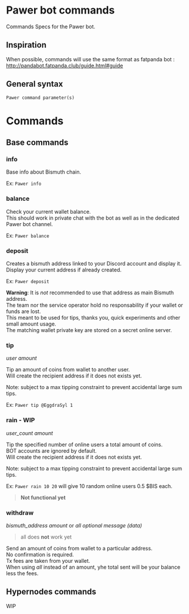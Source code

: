 # Pawer bot commands

Commands Specs for the Pawer bot.

## Inspiration

When possible, commands will use the same format as fatpanda bot : http://pandabot.fatpanda.club/guide.html#guide

## General syntax

`Pawer command parameter(s)`

# Commands

## Base commands

### info

Base info about Bismuth chain.

Ex: `Pawer info`

### balance

Check your current wallet balance.  
This should work in private chat with the bot as well as in the dedicated Pawer bot channel.

Ex: `Pawer balance`

### deposit

Creates a bismuth address linked to your Discord account and display it.  
Display your current address if already created.

Ex: `Pawer deposit`

**Warning**: It is *not* recommended to use that address as main Bismuth address.  
The team nor the service operator hold no responsability if your wallet or funds are lost.  
This meant to be used for tips, thanks you, quick experiments and other small amount usage.  
The matching wallet private key are stored on a secret online server.

### tip
*user*
*amount*

Tip an amount of coins from wallet to another user.  
Will create the recipient address if it does not exists yet.  

Note: subject to a max tipping constraint to prevent accidental large sum tips.

Ex: `Pawer tip @EggdraSyl 1`

### rain - WIP
*user_count*
*amount*

Tip the specified number of online users a total amount of coins.  
BOT accounts are ignored by default.  
Will create the recipient address if it does not exists yet.  

Note: subject to a max tipping constraint to prevent accidental large sum tips.

Ex: `Pawer rain 10 20` will give 10 random online users 0.5 $BIS each.

> **Not functional yet**

### withdraw
*bismuth_address*
*amount* or *all*
*optional message (data)*

> all does **not** work yet

Send an amount of coins from wallet to a particular address.  
No confirmation is required.  
Tx fees are taken from your wallet.  
When using *all* instead of an amount, yhe total sent will be your balance less the fees.


## Hypernodes commands

WIP
